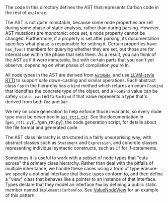 <!--
Part of the Carbon Language project, under the Apache License v2.0 with LLVM
Exceptions. See /LICENSE for license information.
SPDX-License-Identifier: Apache-2.0 WITH LLVM-exception
-->

The code in this directory defines the AST that represents Carbon code in the
rest of `explorer`.

The AST is not quite immutable, because some node properties are set during some
phase of static analysis, rather than during parsing. However, AST mutations are
_monotonic_: once set, a node property cannot be changed. Furthermore, if a
property is set after parsing, its documentation specifies what phase is
responsible for setting it. Certain properties have `has_foo()` members for
querying whether they are set, but those are for internal use within the phase
that sets them. As a result, you can think of the AST as if it were immutable,
but with certain parts that you can't yet observe, depending on what phase of
compilation you're in.

All node types in the AST are derived from [`AstNode`](ast_node.h), and use
[LLVM-style RTTI](https://llvm.org/docs/HowToSetUpLLVMStyleRTTI.html) to support
safe down-casting and similar operations. Each abstract class `Foo` in the
hierarchy has a `kind` method which returns an enum `FooKind` that identifies the
concrete type of the object, and a `FooKind` value can be safely `static_cast`ed
to `BarKind` if that value represents a type that's derived from both `Foo` and
`Bar`.

We rely on code generation to help enforce those invariants, so every node type
must be described in [`ast_rtti.txt`](ast_rtti.txt). See the documentation in
(`gen_rtti.py`)[../gen_rtti.py], the code generation script, for details about
the file format and generated code.

The AST class hierarchy is structured in a fairly unsurprising way, with
abstract classes such as `Statement` and `Expression`, and concrete classes
representing individual syntactic constructs, such as `If` for if-statements.

Sometimes it is useful to work with a subset of node types that "cuts across"
the primary class hierarchy. Rather than deal with the pitfalls of multiple
inheritance, we handle these cases using a form of type erasure: we specify a
notional interface that those types conform to, and then define a "view" class
that behaves like a pointer to an instance of that interface. Types declare that
they model an interface `Foo` by defining a public static member named
`ImplementsCarbonFoo`. See [ValueNodeView](static_scope.h) for an example of
this pattern.
